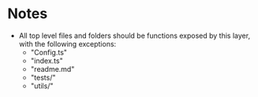# Notes
- All top level files and folders should be functions exposed by this layer, with the following exceptions:
  - "Config.ts"
  - "index.ts"
  - "readme.md"
  - "tests/"
  - "utils/"
